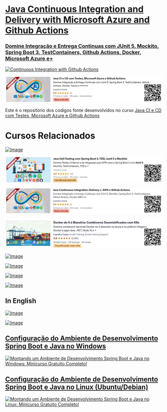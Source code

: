 # [Java Continuous Integration and Delivery with Microsoft Azure and Github Actions](https://www.udemy.com/course/java-continuous-integration-continuous-delivery-azure-e-github-actions/?couponCode=GTHB_FLASH_SALE2021)
### [Domine Integração e Entrega Continuas com JUnit 5, Mockito, Spring Boot 3, TestContainers, Github Actions, Docker, Microsoft Azure e+](https://www.udemy.com/course/java-continuous-integration-continuous-delivery-azure-e-github-actions/?couponCode=GTHB_FLASH_SALE2021)

[![Continuous Integration with Github Actions](https://github.com/leandrocgsi/java-continuous-integration-and-delivery-with-azure/actions/workflows/continuous-integration.yml/badge.svg)](https://github.com/leandrocgsi/java-continuous-integration-and-delivery-with-azure/actions/workflows/continuous-integration.yml)

[![Image](https://github.com/leandrocgsi/RestWithSpringBootUdemy/blob/master/Images/28_CICD_JavaAzure.png?raw=true "Java Continuous Integration and Delivery with Azure and Github Actions")](https://www.udemy.com/course/java-continuous-integration-continuous-delivery-azure-e-github-actions/?couponCode=GTHB_FLASH_SALE2021)

Este é o repositório dos codigos fonte desenvolvidos no curso [Java CI e CD com Testes, Microsoft Azure e Github Actions](https://www.udemy.com/course/java-continuous-integration-continuous-delivery-azure-e-github-actions/?couponCode=GTHB_FLASH_SALE2021)

# Cursos Relacionados

[![Image](https://github.com/leandrocgsi/RestWithSpringBootUdemy/blob/master/Images/rest_apis_restful_do_0_à_nuvem_com_spring_boot_2_e_docker.png?raw=true "REST API's RESTFul do 0 à AWS com Spring Boot 3, Java e Docker")](https://www.udemy.com/course/restful-apis-do-0-a-nuvem-com-springboot-e-docker/?couponCode=GTHB_FLASH_SALE2021)

[![Image](https://github.com/leandrocgsi/RestWithSpringBootUdemy/blob/master/Images/tests_java.png?raw=true "Java Unit Testing com Spring Boot 3, TDD, Junit 5 e Mockito")](https://www.udemy.com/course/java-unit-testing-com-java-spring-boot-3-junit-5-e-mockito/?couponCode=GTHB_FLASH_SALE2021)

[![Image](https://github.com/leandrocgsi/RestWithSpringBootUdemy/blob/master/Images/25_CICD_JavaAWS.png?raw=true "Java Continuous Integration and Delivery com AWS e Github Actions")](https://www.udemy.com/course/java-continuous-integration-continuous-delivery-aws-e-github-actions/?couponCode=LAUNCH_CDCD_JAVA)

[![Image](https://github.com/leandrocgsi/RestWithSpringBootUdemy/blob/master/Images/docker_do_zero_a_maestria_conteinerizacao_desmistificada.png?raw=true "Docker do Zero à Maestria - Contêinerização Desmistificada")](https://www.udemy.com/course/docker-do-zero-a-maestria-conteinerizacao-desmistificada/?couponCode=GTHB_FLASH_SALE2021)

[![Image](https://github.com/leandrocgsi/RestWithSpringBootUdemy/blob/master/Images/microservices.png?raw=true "Microservices do 0 à GCP com Spring Boot, Kubernetes e Docker")](https://www.udemy.com/course/microservices-do-0-a-gcp-com-spring-boot-kubernetes-e-docker/?couponCode=GTHB_FLASH_SALE2021)

[![Image](https://github.com/leandrocgsi/RestWithSpringBootUdemy/blob/master/Images/rest_apis_restful_do_0_a_nuvem_com_asp_net_core_e_docker.png?raw=true "REST API's RESTFul do 0 à Azure com ASP.NET Core 5 e Docker")](https://www.udemy.com/course/restful-apis-do-0-a-nuvem-com-aspnet-core-e-docker/?couponCode=GTHB_FLASH_SALE2021)

[![Image](https://github.com/leandrocgsi/RestWithSpringBootUdemy/blob/master/Images/microservices_.net6.png?raw=true "Arquitetura de Microsserviços do 0 com ASP.NET, .NET 6 e C#")](https://www.udemy.com/course/microservices-do-0-a-gcp-com-dot-net-6-kubernetes-e-docker/?couponCode=GTHB_FLASH_SALE2021)

[![Image](https://github.com/leandrocgsi/RestWithSpringBootUdemy/blob/master/Images/docker_para_amazon_aws_implante_apps_java_e_dot_net_com_travis_ci.png?raw=true "Docker para Amazon AWS Implante Apps Java e .NET com Travis CI")](https://www.udemy.com/course/docker-para-amazon-aws-implante-aplicacoes-java-e-net/?couponCode=GTHB_FLASH_SALE2021)

## In English

[![Image](https://github.com/leandrocgsi/RestWithSpringBootUdemy/blob/master/Images/rest_apis_restful_from_0_to_aws_with_spring_boot_and_docker.png?raw=true "REST API's RESTFul from 0 to AWS with Spring Boot and Docker")](https://www.udemy.com/course/rest-apis-restful-from-0-to-aws-with-spring-boot-and-docker/?couponCode=GTHB_FLASH_SALE2021)

[![Image](https://github.com/leandrocgsi/RestWithSpringBootUdemy/blob/master/Images/docker_to_amazon_aws_deploy_apps_java_and_dot_net_with_travis_ci.png?raw=true "Docker to Amazon AWS Deploy Java & .NET Apps with Travis CI")](https://www.udemy.com/course/docker-to-amazon-aws-deploy-java-net-apps-with-travis-ci/?couponCode=GTHB_FLASH_SALE2021)

## [Configuração do Ambiente de Desenvolvimento Spring Boot e Java no Windows](https://www.youtube.com/watch?v=sdY-N6nnyaE)

[![Montando um Ambiente de Desenvolvimento Spring Boot e Java no Windows: Minicurso Gratuito Completo!](https://raw.githubusercontent.com/leandrocgsi/RestWithSpringBootUdemy/master/Images/cover/windows.png)](https://www.youtube.com/watch?v=sdY-N6nnyaE)

## [Configuração do Ambiente de Desenvolvimento Spring Boot e Java no Linux (Ubuntu/Debian)](https://www.youtube.com/watch?v=dEszOKOR4Nk)

[![Montando um Ambiente de Desenvolvimento Spring Boot e Java no Linux: Minicurso Gratuito Completo!](https://raw.githubusercontent.com/leandrocgsi/RestWithSpringBootUdemy/master/Images/cover/linux.png)](https://www.youtube.com/watch?v=dEszOKOR4Nk)
